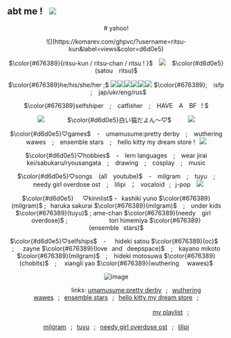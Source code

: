 ## abt me !⠀<img src=https://files.catbox.moe/lneeto.gif>
<div align="center">
  # yahoo! 
  <p>  ![](https://komarev.com/ghpvc/?username=ritsu-kun&label=views&color=d6d0e5) <p/>

  $\color{#676389}{ritsu-kun / ritsu-chan / ritsu ! }$⠀ <img src=https://files.catbox.moe/f8z1rn.gif>⠀ $\color{#d6d0e5}(satou⠀ ritsu)$
  
  $\color{#676389}he/his/she/her ;$ <img src=https://files.catbox.moe/71ivc8.png><img src=https://files.catbox.moe/7hesvl.png><img src=https://files.catbox.moe/8rgzs9.png><img src=https://files.catbox.moe/dazksk.png><img src=https://files.catbox.moe/0cttlw.png><img src=https://files.catbox.moe/w5t2l0.png> $\color{#676389}; ⠀isfp ⠀; ⠀jap/ukr/eng/rus$

  $\color{#676389}selfshiper⠀ ; ⠀catfisher ⠀;⠀ HAVE ⠀A⠀ BF⠀! $

  <img src=https://files.catbox.moe/oq1tho.gif>⠀⠀ ⠀ ⠀  $\color{#d6d0e5}白い猫だよん～♡$⠀ ⠀⠀ <img src=https://files.catbox.moe/z5ayqw.gif>
  
  $\color{#d6d0e5}♡games$ ⠀-⠀ umamusume:pretty derby⠀ ;⠀ wuthering wawes⠀ ; ⠀ensemble stars⠀ ;⠀ hello kitty my dream store !⠀<img src=https://files.catbox.moe/mcw7n9.gif>
  
  $\color{#d6d0e5}♡hobbies$ ⠀-⠀ lern languages ⠀;⠀ wear jirai kei/sabukaru/ryousangata⠀ ;⠀ drawing ⠀;⠀ cosplay⠀ ; ⠀music 

  $\color{#d6d0e5}♡songs⠀ (all ⠀youtube)$ ⠀- ⠀milgram⠀ ; ⠀tuyu ⠀; ⠀needy girl overdose ost⠀ ; ⠀lilipi⠀；⠀vocaloid⠀;⠀j-pop ⠀<img src=https://files.catbox.moe/du7k1m.gif>

  $\color{#d6d0e5}⠀⠀♡kinnlist$ -⠀kashiki yuno $\color{#676389}(milgram)$ ;⠀haruka sakurai $\color{#676389}(milgram)$ ⠀;⠀ under kids $\color{#676389}(tuyu)$  ;  ame-chan $\color{#676389}(needy⠀  girl ⠀ overdose)$ ;⠀⠀⠀⠀⠀⠀⠀⠀⠀
  tori himemiya $\color{#676389}(ensemble⠀stars)$

  $\color{#d6d0e5}♡selfships$ ⠀-⠀⠀hideki satou $\color{#676389}(oc)$⠀ ;⠀⠀zayne $\color{#676389}(love⠀and⠀deepspace)$⠀ ;⠀ kayano mikoto $\color{#676389}(milgram)$ ⠀; ⠀hideki motosuwa $\color{#676389}(chobits)$⠀ ; ⠀
  xiangli yao $\color{#676389}(wuthering ⠀ wawes)$

  ![image](https://files.catbox.moe/448fp8.png)

 ⠀⠀⠀⠀⠀⠀⠀⠀⠀links: [umamusume:pretty derby](https://umamusu.wiki/Main_Page)⠀;⠀[wuthering wawes](https://wutheringwaves.kurogames.com/en/main)⠀;⠀[ensemble stars](https://ensemblestars.com/explore/units?id=sp)⠀;⠀[hello kitty my dream store](https://youtu.be/W5aio_ZGnZs?si=j4QWNnovxqtcZ3kB)⠀; ⠀⠀⠀⠀⠀⠀⠀⠀⠀⠀⠀⠀ ⠀⠀  ⠀⠀⠀⠀⠀⠀⠀⠀⠀ ⠀⠀⠀⠀⠀⠀⠀⠀⠀⠀⠀⠀⠀⠀⠀⠀⠀⠀⠀⠀⠀⠀⠀⠀⠀⠀[my playlist](https://youtube.com/playlist?list=PLblJxRTm4VHHzA_wj1OEmzbfYiMDkXnfE&si=hck46ReWKL0EwFuR)⠀;  ⠀ ⠀⠀⠀⠀⠀⠀⠀⠀⠀⠀⠀⠀⠀⠀ ⠀⠀⠀⠀⠀⠀⠀⠀⠀ ⠀⠀⠀⠀⠀⠀⠀⠀⠀⠀⠀⠀
 [milgram](https://www.youtube.com/@MilgramOfficial)⠀;⠀[tuyu](https://www.youtube.com/@TUYU_official)⠀;⠀[needy girl overdose ost](https://youtube.com/playlist?list=PLBO2h-GzDvIbi4fNpuges1VzO-0CyL5lV&si=WCNNCW3SPoxoFid8)⠀;⠀[lilipi](https://www.youtube.com/@LiLiPi)
 
